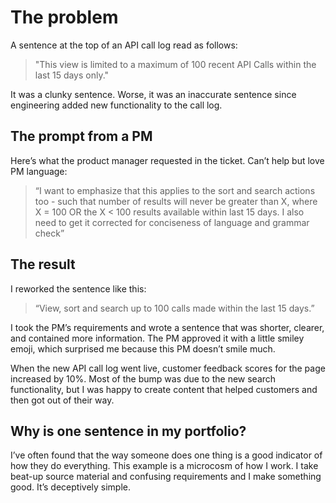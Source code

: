 # The problem

A sentence at the top of an API call log read as follows:
> "This view is limited to a maximum of 100 recent API Calls within the last 15 days only."

It was a clunky sentence. Worse, it was an inaccurate sentence since engineering added new functionality to the call log.

## The prompt from a PM

Here’s what the product manager requested in the ticket. Can’t help but love PM language:
> “I want to emphasize that this applies to the sort and search actions too - such that number of results will never be greater than X, where X =  100 OR the X < 100 results available within last 15 days. I also need to get it corrected for conciseness of language and grammar check”

## The result

I reworked the sentence like this:
> “View, sort and search up to 100 calls made within the last 15 days.”

I took the PM’s requirements and wrote a sentence that was shorter, clearer, and contained more information. The PM approved it with a little smiley emoji, which surprised me because this PM doesn’t smile much.

When the new API call log went live, customer feedback scores for the page increased by 10%. Most of the bump was due to the new search functionality, but I was happy to create content that helped customers and then got out of their way. 

## Why is one sentence in my portfolio?

I’ve often found that the way someone does one thing is a good indicator of how they do everything. This example is a microcosm of how I work. I take beat-up source material and confusing requirements and I make something good. It’s deceptively simple.
